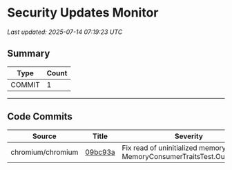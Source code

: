 # Security Updates Monitor

*Last updated: 2025-07-14 07:19:23 UTC*

## Summary
| Type | Count |
|------|-------|
| COMMIT | 1 |

---

## Code Commits

| Source | Title | Severity | Date |
|--------|-------|----------|------|
| chromium/chromium | [09bc93a](https://github.com/chromium/chromium/commit/09bc93a2c04f61ce4e9ed27c05084c16d6260cc4) | Fix read of uninitialized memory in MemoryConsumerTraitsTest.OutOfRange | 2025-07-14 |

